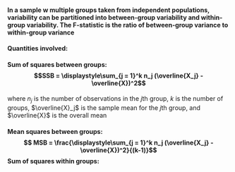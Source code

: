 #### In a sample w multiple groups taken from independent populations, variability can be partitioned into between-group variability and within-group variability. The F-statistic is the ratio of between-group variance to within-group variance

#### Quantities involved:
#### Sum of squares between groups: $$SSB =  \displaystyle\sum_{j = 1}^k n_j (\overline{X_j} - \overline{X})^2$$
where $n_j$ is the number of observations in the $j$th group, $k$ is the number of groups, $\overline{X}_j$ is the sample mean for the $j$th group, and $\overline{X}$ is the overall mean
#### Mean squares between groups: $$ MSB = \frac{\displaystyle\sum_{j = 1}^k n_j (\overline{X_j} - \overline{X})^2}{(k-1)}$$ Sum of squares within groups: $$$$